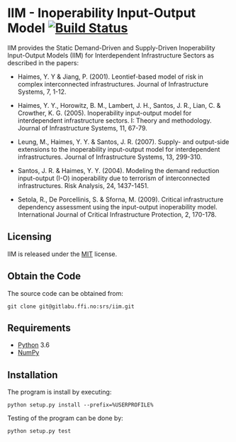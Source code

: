 # IIM - Inoperability Input-Output Model [![Build Status](https://travis-ci.org/stigrs/iim.svg?branch=master)](https://travis-ci.org/stigrs/iim) 

IIM provides the Static Demand-Driven and Supply-Driven Inoperability 
Input-Output Models (IIM) for Interdependent Infrastructure Sectors as 
described in the papers:

 - Haimes, Y. Y & Jiang, P. (2001). Leontief-based model of risk in   
   complex interconnected infrastructures. Journal of Infrastructure 
   Systems, 7, 1-12.

 - Haimes, Y. Y., Horowitz, B. M., Lambert, J. H., Santos, J. R., Lian, C. & 
   Crowther, K. G. (2005). Inoperability input-output model for interdependent
   infrastructure sectors. I: Theory and methodology. Journal of Infrastructure
   Systems, 11, 67-79.

 - Leung, M., Haimes, Y. Y. & Santos, J. R. (2007). Supply- and output-side 
   extensions to the inoperability input-output model for interdependent 
   infrastructures. Journal of Infrastructure Systems, 13, 299-310.

 - Santos, J. R. & Haimes, Y. Y. (2004). Modeling the demand reduction 
   input-output (I-O) inoperability due to terrorism of interconnected 
   infrastructures. Risk Analysis, 24, 1437-1451.

 - Setola, R., De Porcellinis, S. & Sforna, M. (2009). Critical infrastructure
   dependency assessment using the input-output inoperability model.
   International Journal of Critical Infrastructure Protection, 2, 170-178.

## Licensing

IIM is released under the [MIT](LICENSE) license.

## Obtain the Code

The source code can be obtained from:

    git clone git@gitlabu.ffi.no:srs/iim.git

## Requirements

* [Python](https://docs.python.org/3/) 3.6
* [NumPy](http://www.numpy.org/)

## Installation

The program is install by executing:

    python setup.py install --prefix=%USERPROFILE%

Testing of the program can be done by:

    python setup.py test
